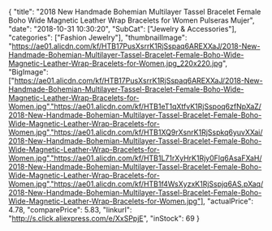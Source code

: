 {
	"title": "2018 New Handmade Bohemian Multilayer Tassel Bracelet Female Boho Wide Magnetic Leather Wrap Bracelets for Women Pulseras Mujer",
	"date": "2018-10-31 10:30:20",
	"SubCat": ["Jewelry & Accessories"],
	"categories": ["Fashion Jewelry"],
	"thumbnailImage": "https://ae01.alicdn.com/kf/HTB17PusXsrrK1RjSspaq6AREXXaJ/2018-New-Handmade-Bohemian-Multilayer-Tassel-Bracelet-Female-Boho-Wide-Magnetic-Leather-Wrap-Bracelets-for-Women.jpg_220x220.jpg",
	"BigImage": ["https://ae01.alicdn.com/kf/HTB17PusXsrrK1RjSspaq6AREXXaJ/2018-New-Handmade-Bohemian-Multilayer-Tassel-Bracelet-Female-Boho-Wide-Magnetic-Leather-Wrap-Bracelets-for-Women.jpg","https://ae01.alicdn.com/kf/HTB1eT1qXtfvK1RjSspoq6zfNpXaZ/2018-New-Handmade-Bohemian-Multilayer-Tassel-Bracelet-Female-Boho-Wide-Magnetic-Leather-Wrap-Bracelets-for-Women.jpg","https://ae01.alicdn.com/kf/HTB1XQ9rXsnrK1RjSspkq6yuvXXai/2018-New-Handmade-Bohemian-Multilayer-Tassel-Bracelet-Female-Boho-Wide-Magnetic-Leather-Wrap-Bracelets-for-Women.jpg","https://ae01.alicdn.com/kf/HTB1L71rXyHrK1Rjy0Flq6AsaFXaH/2018-New-Handmade-Bohemian-Multilayer-Tassel-Bracelet-Female-Boho-Wide-Magnetic-Leather-Wrap-Bracelets-for-Women.jpg","https://ae01.alicdn.com/kf/HTB1f4WsXyzxK1RjSspjq6AS.pXaq/2018-New-Handmade-Bohemian-Multilayer-Tassel-Bracelet-Female-Boho-Wide-Magnetic-Leather-Wrap-Bracelets-for-Women.jpg"],
	"actualPrice": 4.78,
	"comparePrice": 5.83,
	"linkurl": "http://s.click.aliexpress.com/e/XxSPpjE",
	"inStock": 69
}
